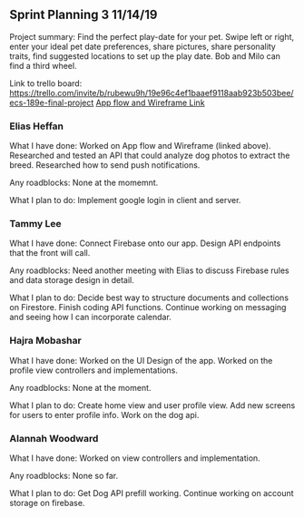 ## Sprint Planning 3    11/14/19

Project summary: Find the perfect play-date for your pet. Swipe left or right, enter your ideal pet date preferences, share pictures, share personality traits, find suggested locations to set up the play date. Bob and Milo can find a third wheel.

Link to trello board: https://trello.com/invite/b/rubewu9h/19e96c4ef1baaef9118aab923b503bee/ecs-189e-final-project
[App flow and Wireframe Link](https://drive.google.com/open?id=14Jl4QUFf4HCzplrTsMw0kmbq-UGNcwXa)

### Elias Heffan

What I have done: Worked on App flow and Wireframe (linked above). Researched
and tested an API that could analyze dog photos to extract the breed. Researched
how to send push notifications.

Any roadblocks: None at the momemnt.

What I plan to do: Implement google login in client and server. 

### Tammy Lee

What I have done: Connect Firebase onto our app. Design API endpoints that the front will call.

Any roadblocks: Need another meeting with Elias to discuss Firebase rules and data storage design in detail. 

What I plan to do: Decide best way to structure documents and collections on Firestore. Finish coding API functions. Continue working on messaging and seeing how I can incorporate calendar.

### Hajra Mobashar

What I have done: Worked on the UI Design of the app. Worked on the profile view controllers and implementations.

Any roadblocks: None at the moment.

What I plan to do: Create home view and user profile view. Add new screens for users to enter profile info. Work on the dog api.

### Alannah Woodward

What I have done: Worked on view controllers and implementation. 

Any roadblocks: None so far. 

What I plan to do: Get Dog API prefill working. Continue working on account storage on firebase. 
